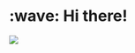 <h1 align="left">:wave: Hi there!</h1>
<a href="https://join.catgirl.moe"><img src="https://github-readme-stats.vercel.app/api/wakatime?username=Atakku&api_domain=waka.catgirl.moe&bg_color=0d1117&title_color=58a6ff&icon_color=58a6ff&text_color=8b949e&custom_title=Atakku%27s%20Programming%20Stats&layout=compact&hide_border=true"></a>